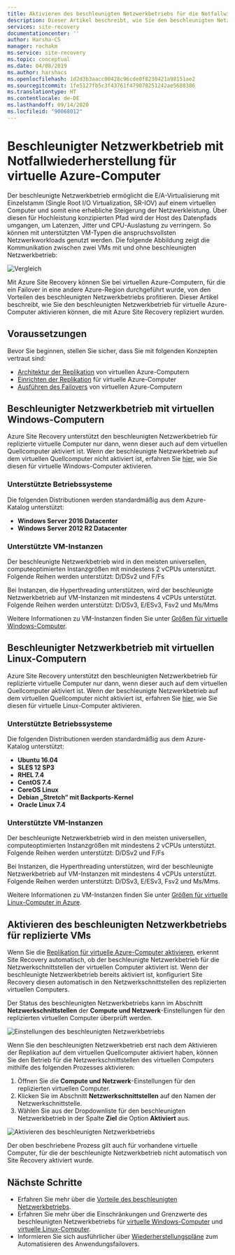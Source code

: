 ```yaml
---
title: Aktivieren des beschleunigten Netzwerkbetriebs für die Notfallwiederherstellung für virtuelle Azure-Computer mit Azure Site Recovery
description: Dieser Artikel beschreibt, wie Sie den beschleunigten Netzwerkbetrieb mit Azure Site Recovery für die Notfallwiederherstellung von virtuellen Azure-Computern verwenden.
services: site-recovery
documentationcenter: ''
author: Harsha-CS
manager: rochakm
ms.service: site-recovery
ms.topic: conceptual
ms.date: 04/08/2019
ms.author: harshacs
ms.openlocfilehash: 1d2d3b3aacc00428c96cde0f8230421a98151ae2
ms.sourcegitcommit: 1fe5127fb5c3f43761f479078251242ae5688386
ms.translationtype: HT
ms.contentlocale: de-DE
ms.lasthandoff: 09/14/2020
ms.locfileid: "90068012"
---
```

# <a name="accelerated-networking-with-azure-virtual-machine-disaster-recovery"></a>Beschleunigter Netzwerkbetrieb mit Notfallwiederherstellung für virtuelle Azure-Computer

Der beschleunigte Netzwerkbetrieb ermöglicht die E/A-Virtualisierung mit Einzelstamm (Single Root I/O Virtualization, SR-IOV) auf einem virtuellen Computer und somit eine erhebliche Steigerung der Netzwerkleistung. Über diesen für Hochleistung konzipierten Pfad wird der Host des Datenpfads umgangen, um Latenzen, Jitter und CPU-Auslastung zu verringern. So können mit unterstützten VM-Typen die anspruchsvollsten Netzwerkworkloads genutzt werden. Die folgende Abbildung zeigt die Kommunikation zwischen zwei VMs mit und ohne beschleunigten Netzwerkbetrieb:

![Vergleich](./media/azure-vm-disaster-recovery-with-accelerated-networking/accelerated-networking-benefit.png)

Mit Azure Site Recovery können Sie bei virtuellen Azure-Computern, für die ein Failover in eine andere Azure-Region durchgeführt wurde, von den Vorteilen des beschleunigten Netzwerkbetriebs profitieren. Dieser Artikel beschreibt, wie Sie den beschleunigten Netzwerkbetrieb für virtuelle Azure-Computer aktivieren können, die mit Azure Site Recovery repliziert wurden.

## <a name="prerequisites"></a>Voraussetzungen

Bevor Sie beginnen, stellen Sie sicher, dass Sie mit folgenden Konzepten vertraut sind:
-   [Architektur der Replikation](azure-to-azure-architecture.md) von virtuellen Azure-Computern
-   [Einrichten der Replikation](azure-to-azure-tutorial-enable-replication.md) für virtuelle Azure-Computer
-   [Ausführen des Failovers](azure-to-azure-tutorial-failover-failback.md) von virtuellen Azure-Computern

## <a name="accelerated-networking-with-windows-vms"></a>Beschleunigter Netzwerkbetrieb mit virtuellen Windows-Computern

Azure Site Recovery unterstützt den beschleunigten Netzwerkbetrieb für replizierte virtuelle Computer nur dann, wenn dieser auch auf dem virtuellen Quellcomputer aktiviert ist. Wenn der beschleunigte Netzwerkbetrieb auf dem virtuellen Quellcomputer nicht aktiviert ist, erfahren Sie [hier](../virtual-network/create-vm-accelerated-networking-powershell.md#enable-accelerated-networking-on-existing-vms), wie Sie diesen für virtuelle Windows-Computer aktivieren.

### <a name="supported-operating-systems"></a>Unterstützte Betriebssysteme
Die folgenden Distributionen werden standardmäßig aus dem Azure-Katalog unterstützt:
* **Windows Server 2016 Datacenter**
* **Windows Server 2012 R2 Datacenter**

### <a name="supported-vm-instances"></a>Unterstützte VM-Instanzen
Der beschleunigte Netzwerkbetrieb wird in den meisten universellen, computeoptimierten Instanzgrößen mit mindestens 2 vCPUs unterstützt.  Folgende Reihen werden unterstützt: D/DSv2 und F/Fs

Bei Instanzen, die Hyperthreading unterstützen, wird der beschleunigte Netzwerkbetrieb auf VM-Instanzen mit mindestens 4 vCPUs unterstützt. Folgende Reihen werden unterstützt: D/DSv3, E/ESv3, Fsv2 und Ms/Mms

Weitere Informationen zu VM-Instanzen finden Sie unter [Größen für virtuelle Windows-Computer](../virtual-machines/sizes.md?toc=%2fazure%2fvirtual-network%2ftoc.json).

## <a name="accelerated-networking-with-linux-vms"></a>Beschleunigter Netzwerkbetrieb mit virtuellen Linux-Computern

Azure Site Recovery unterstützt den beschleunigten Netzwerkbetrieb für replizierte virtuelle Computer nur dann, wenn dieser auch auf dem virtuellen Quellcomputer aktiviert ist. Wenn der beschleunigte Netzwerkbetrieb auf dem virtuellen Quellcomputer nicht aktiviert ist, erfahren Sie [hier](../virtual-network/create-vm-accelerated-networking-cli.md#enable-accelerated-networking-on-existing-vms), wie Sie diesen für virtuelle Linux-Computer aktivieren.

### <a name="supported-operating-systems"></a>Unterstützte Betriebssysteme
Die folgenden Distributionen werden standardmäßig aus dem Azure-Katalog unterstützt:
* **Ubuntu 16.04**
* **SLES 12 SP3**
* **RHEL 7.4**
* **CentOS 7.4**
* **CoreOS Linux**
* **Debian „Stretch“ mit Backports-Kernel**
* **Oracle Linux 7.4**

### <a name="supported-vm-instances"></a>Unterstützte VM-Instanzen
Der beschleunigte Netzwerkbetrieb wird in den meisten universellen, computeoptimierten Instanzgrößen mit mindestens 2 vCPUs unterstützt.  Folgende Reihen werden unterstützt: D/DSv2 und F/Fs

Bei Instanzen, die Hyperthreading unterstützen, wird der beschleunigte Netzwerkbetrieb auf VM-Instanzen mit mindestens 4 vCPUs unterstützt. Folgende Reihen werden unterstützt: D/DSv3, E/ESv3, Fsv2 und Ms/Mms.

Weitere Informationen zu VM-Instanzen finden Sie unter [Größen für virtuelle Linux-Computer in Azure](../virtual-machines/sizes.md?toc=%2fazure%2fvirtual-network%2ftoc.json).

## <a name="enabling-accelerated-networking-for-replicated-vms"></a>Aktivieren des beschleunigten Netzwerkbetriebs für replizierte VMs

Wenn Sie die [Replikation für virtuelle Azure-Computer aktivieren](azure-to-azure-tutorial-enable-replication.md), erkennt Site Recovery automatisch, ob der beschleunigte Netzwerkbetrieb für die Netzwerkschnittstellen der virtuellen Computer aktiviert ist. Wenn der beschleunigte Netzwerkbetrieb bereits aktiviert ist, konfiguriert Site Recovery diesen automatisch in den Netzwerkschnittstellen des replizierten virtuellen Computers.

Der Status des beschleunigten Netzwerkbetriebs kann im Abschnitt **Netzwerkschnittstellen** der **Compute und Netzwerk**-Einstellungen für den replizierten virtuellen Computer überprüft werden.

![Einstellungen des beschleunigten Netzwerkbetriebs](./media/azure-vm-disaster-recovery-with-accelerated-networking/compute-network-accelerated-networking.png)

Wenn Sie den beschleunigten Netzwerkbetrieb erst nach dem Aktivieren der Replikation auf dem virtuellen Quellcomputer aktiviert haben, können Sie den Betrieb für die Netzwerkschnittstellen des virtuellen Computers mithilfe des folgenden Prozesses aktivieren:
1. Öffnen Sie die **Compute und Netzwerk**-Einstellungen für den replizierten virtuellen Computer.
2. Klicken Sie im Abschnitt **Netzwerkschnittstellen** auf den Namen der Netzwerkschnittstelle.
3. Wählen Sie aus der Dropdownliste für den beschleunigten Netzwerkbetrieb in der Spalte **Ziel** die Option **Aktiviert** aus.

![Aktivieren des beschleunigten Netzwerkbetriebs](./media/azure-vm-disaster-recovery-with-accelerated-networking/network-interface-accelerated-networking-enabled.png)

Der oben beschriebene Prozess gilt auch für vorhandene virtuelle Computer, für die der beschleunigte Netzwerkbetrieb nicht automatisch von Site Recovery aktiviert wurde.

## <a name="next-steps"></a>Nächste Schritte
- Erfahren Sie mehr über die [Vorteile des beschleunigten Netzwerkbetriebs](../virtual-network/create-vm-accelerated-networking-powershell.md#benefits).
- Erfahren Sie mehr über die Einschränkungen und Grenzwerte des beschleunigten Netzwerkbetriebs für [virtuelle Windows-Computer](../virtual-network/create-vm-accelerated-networking-powershell.md#limitations-and-constraints) und [virtuelle Linux-Computer](../virtual-network/create-vm-accelerated-networking-cli.md#limitations-and-constraints).
- Informieren Sie sich ausführlicher über [Wiederherstellungspläne](site-recovery-create-recovery-plans.md) zum Automatisieren des Anwendungsfailovers.